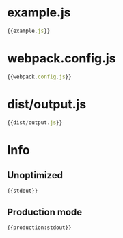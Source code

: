 

# example.js

``` javascript
{{example.js}}
```

# webpack.config.js

``` javascript
{{webpack.config.js}}
```

# dist/output.js

``` javascript
{{dist/output.js}}
```

# Info

## Unoptimized

```
{{stdout}}
```

## Production mode

```
{{production:stdout}}
```

